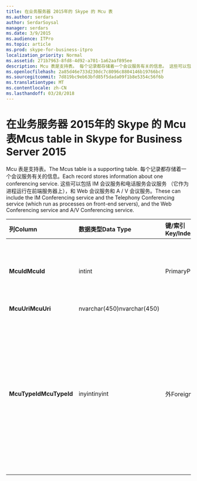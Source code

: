 ```yaml
---
title: 在业务服务器 2015年的 Skype 的 Mcu 表
ms.author: serdars
author: SerdarSoysal
manager: serdars
ms.date: 3/9/2015
ms.audience: ITPro
ms.topic: article
ms.prod: skype-for-business-itpro
localization_priority: Normal
ms.assetid: 271b7963-8fd8-4d92-a701-1a62aaf895ee
description: Mcu 表是支持表。 每个记录都存储着一个会议服务有关的信息。 这些可以包括 IM 会议服务和电话服务会议服务 （它作为进程运行在前端服务器上），和 Web 会议服务和 A / V 会议服务。
ms.openlocfilehash: 2a85d46e733d230dc7c8096c8804146b19766bcf
ms.sourcegitcommit: 7d819bc9eb63bfd85f5dada09f1b8e5354c56f6b
ms.translationtype: MT
ms.contentlocale: zh-CN
ms.lasthandoff: 03/28/2018
---
```

# <a name="mcus-table-in-skype-for-business-server-2015"></a><span data-ttu-id="3208e-105">在业务服务器 2015年的 Skype 的 Mcu 表</span><span class="sxs-lookup"><span data-stu-id="3208e-105">Mcus table in Skype for Business Server 2015</span></span>
 
<span data-ttu-id="3208e-106">Mcu 表是支持表。</span><span class="sxs-lookup"><span data-stu-id="3208e-106">The Mcus table is a supporting table.</span></span> <span data-ttu-id="3208e-107">每个记录都存储着一个会议服务有关的信息。</span><span class="sxs-lookup"><span data-stu-id="3208e-107">Each record stores information about one conferencing service.</span></span> <span data-ttu-id="3208e-108">这些可以包括 IM 会议服务和电话服务会议服务 （它作为进程运行在前端服务器上），和 Web 会议服务和 A / V 会议服务。</span><span class="sxs-lookup"><span data-stu-id="3208e-108">These can include the IM Conferencing service and the Telephony Conferencing service (which run as processes on front-end servers), and the Web Conferencing service and A/V Conferencing service.</span></span> 
  
|<span data-ttu-id="3208e-109">**列**</span><span class="sxs-lookup"><span data-stu-id="3208e-109">**Column**</span></span>|<span data-ttu-id="3208e-110">**数据类型**</span><span class="sxs-lookup"><span data-stu-id="3208e-110">**Data Type**</span></span>|<span data-ttu-id="3208e-111">**键/索引**</span><span class="sxs-lookup"><span data-stu-id="3208e-111">**Key/Index**</span></span>|<span data-ttu-id="3208e-112">**详细信息**</span><span class="sxs-lookup"><span data-stu-id="3208e-112">**Details**</span></span>|
|:-----|:-----|:-----|:-----|
|<span data-ttu-id="3208e-113">**McuId**</span><span class="sxs-lookup"><span data-stu-id="3208e-113">**McuId**</span></span> <br/> |<span data-ttu-id="3208e-114">int</span><span class="sxs-lookup"><span data-stu-id="3208e-114">int</span></span>  <br/> |<span data-ttu-id="3208e-115">Primary</span><span class="sxs-lookup"><span data-stu-id="3208e-115">Primary</span></span>  <br/> |<span data-ttu-id="3208e-116">标识此会议服务器的唯一编号。</span><span class="sxs-lookup"><span data-stu-id="3208e-116">Unique number identifying this conferencing server.</span></span>  <br/> |
|<span data-ttu-id="3208e-117">**McuUri**</span><span class="sxs-lookup"><span data-stu-id="3208e-117">**McuUri**</span></span> <br/> |<span data-ttu-id="3208e-118">nvarchar(450)</span><span class="sxs-lookup"><span data-stu-id="3208e-118">nvarchar(450)</span></span>  <br/> | <br/> | <br/> |
|<span data-ttu-id="3208e-119">**McuTypeId**</span><span class="sxs-lookup"><span data-stu-id="3208e-119">**McuTypeId**</span></span> <br/> |<span data-ttu-id="3208e-120">inyint</span><span class="sxs-lookup"><span data-stu-id="3208e-120">inyint</span></span>  <br/> | <span data-ttu-id="3208e-121">外</span><span class="sxs-lookup"><span data-stu-id="3208e-121">Foreign</span></span> <br/> |<span data-ttu-id="3208e-122">会议服务器类型，（用于 IMs) conf:chat 和 conf:audio 的视频。</span><span class="sxs-lookup"><span data-stu-id="3208e-122">Conferencing server type, such as conf:chat (for IMs) or conf:audio-video.</span></span> <span data-ttu-id="3208e-123">[UriTypes 表](uritypes.md)的详细信息，请参阅。</span><span class="sxs-lookup"><span data-stu-id="3208e-123">See the [UriTypes table](uritypes.md) for more information.</span></span> <br/> |
   

